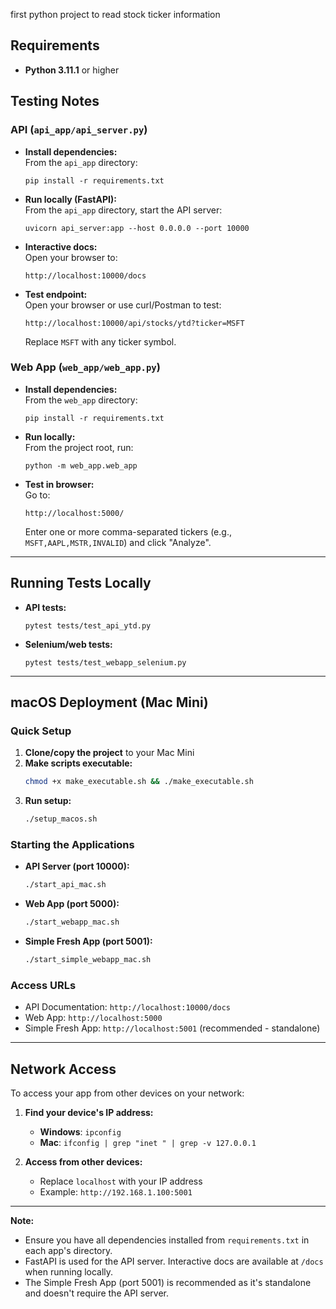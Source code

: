 first python project to read stock ticker information 

## Requirements

- **Python 3.11.1** or higher

## Testing Notes

### API (`api_app/api_server.py`)
- **Install dependencies:**  
  From the `api_app` directory:
  ```
  pip install -r requirements.txt
  ```
- **Run locally (FastAPI):**  
  From the `api_app` directory, start the API server:
  ```
  uvicorn api_server:app --host 0.0.0.0 --port 10000
  ```
- **Interactive docs:**  
  Open your browser to:
  ```
  http://localhost:10000/docs
  ```
- **Test endpoint:**  
  Open your browser or use curl/Postman to test:
  ```
  http://localhost:10000/api/stocks/ytd?ticker=MSFT
  ```
  Replace `MSFT` with any ticker symbol.

### Web App (`web_app/web_app.py`)
- **Install dependencies:**  
  From the `web_app` directory:
  ```
  pip install -r requirements.txt
  ```
- **Run locally:**  
  From the project root, run:
  ```
  python -m web_app.web_app
  ```
- **Test in browser:**  
  Go to:
  ```
  http://localhost:5000/
  ```
  Enter one or more comma-separated tickers (e.g., `MSFT,AAPL,MSTR,INVALID`) and click "Analyze".

---

## Running Tests Locally

- **API tests:**  
  ```
  pytest tests/test_api_ytd.py
  ```
- **Selenium/web tests:**  
  ```
  pytest tests/test_webapp_selenium.py
  ```

---

## macOS Deployment (Mac Mini)

### Quick Setup
1. **Clone/copy the project** to your Mac Mini
2. **Make scripts executable:**
   ```bash
   chmod +x make_executable.sh && ./make_executable.sh
   ```
3. **Run setup:**
   ```bash
   ./setup_macos.sh
   ```

### Starting the Applications
- **API Server (port 10000):**
  ```bash
  ./start_api_mac.sh
  ```
- **Web App (port 5000):**
  ```bash
  ./start_webapp_mac.sh
  ```
- **Simple Fresh App (port 5001):**
  ```bash
  ./start_simple_webapp_mac.sh
  ```

### Access URLs
- API Documentation: `http://localhost:10000/docs`
- Web App: `http://localhost:5000`
- Simple Fresh App: `http://localhost:5001` (recommended - standalone)

---

## Network Access

To access your app from other devices on your network:

1. **Find your device's IP address:**
   - **Windows**: `ipconfig` 
   - **Mac**: `ifconfig | grep "inet " | grep -v 127.0.0.1`

2. **Access from other devices:**
   - Replace `localhost` with your IP address
   - Example: `http://192.168.1.100:5001`

---

**Note:**  
- Ensure you have all dependencies installed from `requirements.txt` in each app's directory.
- FastAPI is used for the API server. Interactive docs are available at `/docs` when running locally.
- The Simple Fresh App (port 5001) is recommended as it's standalone and doesn't require the API server.
